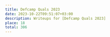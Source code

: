 ```yaml
---
title: Defcamp Quals 2023
date: 2023-10-22T09:51:07+03:00
description: Writeups for [Defcamp Quals 2023]
place: 18
total: 306
---
```

